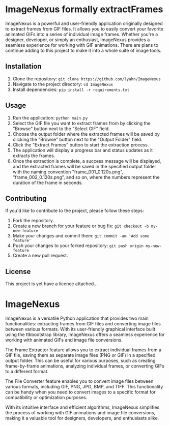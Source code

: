 # ImageNexus formally extractFrames


ImageNexus is a powerful and user-friendly application originally designed to extract frames from GIF files. It allows you to easily convert your favorite animated GIFs into a series of individual image frames. Whether you're a designer, developer, or simply an enthusiast, ImageNexus provides a seamless experience for working with GIF animations. There are plans to continue adding to this project to make it into a whole suite of image tools.

## Installation

1. Clone the repository: `git clone https://github.com/lyahn/ImageNexus`
2. Navigate to the project directory: `cd ImageNexus`
3. Install dependencies: `pip install -r requirements.txt`

## Usage

1. Run the application: `python main.py`
2. Select the GIF file you want to extract frames from by clicking the "Browse" button next to the "Select GIF" field.
3. Choose the output folder where the extracted frames will be saved by clicking the "Browse" button next to the "Output Folder" field.
4. Click the "Extract Frames" button to start the extraction process.
5. The application will display a progress bar and status updates as it extracts the frames.
6. Once the extraction is complete, a success message will be displayed, and the extracted frames will be saved in the specified output folder with the naming convention "frame_001_0.120s.png", "frame_002_0.120s.png", and so on, where the numbers represent the duration of the frame in seconds.

## Contributing

If you'd like to contribute to the project, please follow these steps:

1. Fork the repository.
2. Create a new branch for your feature or bug fix: `git checkout -b my-new-feature`
3. Make your changes and commit them: `git commit -am 'Add some feature'`
4. Push your changes to your forked repository: `git push origin my-new-feature`
5. Create a new pull request.

## License

This project is yet have a licence attached...
































# ImageNexus

ImageNexus is a versatile Python application that provides two main functionalities: extracting frames from GIF files and converting image files between various formats. With its user-friendly graphical interface built using the ttkbootstrap library, ImageNexus offers a seamless experience for working with animated GIFs and image file conversions.

The Frame Extractor feature allows you to extract individual frames from a GIF file, saving them as separate image files (PNG or GIF) in a specified output folder. This can be useful for various purposes, such as creating frame-by-frame animations, analyzing individual frames, or converting GIFs to a different format.

The File Converter feature enables you to convert image files between various formats, including GIF, PNG, JPG, BMP, and TIFF. This functionality can be handy when you need to convert images to a specific format for compatibility or optimization purposes.

With its intuitive interface and efficient algorithms, ImageNexus simplifies the process of working with GIF animations and image file conversions, making it a valuable tool for designers, developers, and enthusiasts alike.